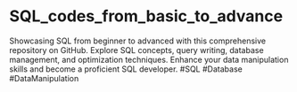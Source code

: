 # SQL_codes_from_basic_to_advance
Showcasing SQL from beginner to advanced with this comprehensive repository on GitHub. Explore SQL concepts, query writing, database management, and optimization techniques. Enhance your data manipulation skills and become a proficient SQL developer. #SQL #Database #DataManipulation
